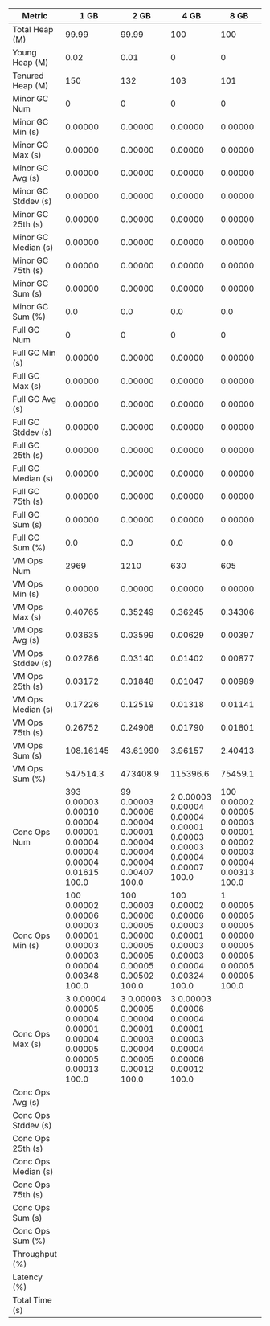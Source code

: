| Metric | 1 GB | 2 GB | 4 GB | 8 GB |
|------|----|----|----|----|
| Total Heap (M) | 99.99 | 99.99 | 100 | 100 |
| Young Heap (M) | 0.02 | 0.01 | 0 | 0 |
| Tenured Heap (M) | 150 | 132 | 103 | 101 |
| Minor GC Num | 0 | 0 | 0 | 0 |
| Minor GC Min (s) | 0.00000 | 0.00000 | 0.00000 | 0.00000 |
| Minor GC Max (s) | 0.00000 | 0.00000 | 0.00000 | 0.00000 |
| Minor GC Avg (s) | 0.00000 | 0.00000 | 0.00000 | 0.00000 |
| Minor GC Stddev (s) | 0.00000 | 0.00000 | 0.00000 | 0.00000 |
| Minor GC 25th (s) | 0.00000 | 0.00000 | 0.00000 | 0.00000 |
| Minor GC Median (s) | 0.00000 | 0.00000 | 0.00000 | 0.00000 |
| Minor GC 75th (s) | 0.00000 | 0.00000 | 0.00000 | 0.00000 |
| Minor GC Sum (s) | 0.00000 | 0.00000 | 0.00000 | 0.00000 |
| Minor GC Sum (%) | 0.0 | 0.0 | 0.0 | 0.0 |
| Full GC Num | 0 | 0 | 0 | 0 |
| Full GC Min (s) | 0.00000 | 0.00000 | 0.00000 | 0.00000 |
| Full GC Max (s) | 0.00000 | 0.00000 | 0.00000 | 0.00000 |
| Full GC Avg (s) | 0.00000 | 0.00000 | 0.00000 | 0.00000 |
| Full GC Stddev (s) | 0.00000 | 0.00000 | 0.00000 | 0.00000 |
| Full GC 25th (s) | 0.00000 | 0.00000 | 0.00000 | 0.00000 |
| Full GC Median (s) | 0.00000 | 0.00000 | 0.00000 | 0.00000 |
| Full GC 75th (s) | 0.00000 | 0.00000 | 0.00000 | 0.00000 |
| Full GC Sum (s) | 0.00000 | 0.00000 | 0.00000 | 0.00000 |
| Full GC Sum (%) | 0.0 | 0.0 | 0.0 | 0.0 |
| VM Ops Num | 2969 | 1210 | 630 | 605 |
| VM Ops Min (s) | 0.00000 | 0.00000 | 0.00000 | 0.00000 |
| VM Ops Max (s) | 0.40765 | 0.35249 | 0.36245 | 0.34306 |
| VM Ops Avg (s) | 0.03635 | 0.03599 | 0.00629 | 0.00397 |
| VM Ops Stddev (s) | 0.02786 | 0.03140 | 0.01402 | 0.00877 |
| VM Ops 25th (s) | 0.03172 | 0.01848 | 0.01047 | 0.00989 |
| VM Ops Median (s) | 0.17226 | 0.12519 | 0.01318 | 0.01141 |
| VM Ops 75th (s) | 0.26752 | 0.24908 | 0.01790 | 0.01801 |
| VM Ops Sum (s) | 108.16145 | 43.61990 | 3.96157 | 2.40413 |
| VM Ops Sum (%) | 547514.3 | 473408.9 | 115396.6 | 75459.1 |
| Conc Ops Num | 393	0.00003	0.00010	0.00004	0.00001	0.00004	0.00004	0.00004	0.01615	100.0 | 99	0.00003	0.00006	0.00004	0.00001	0.00004	0.00004	0.00004	0.00407	100.0 | 2	0.00003	0.00004	0.00004	0.00001	0.00003	0.00003	0.00004	0.00007	100.0 | 100	0.00002	0.00005	0.00003	0.00001	0.00002	0.00003	0.00004	0.00313	100.0 |
| Conc Ops Min (s) | 100	0.00002	0.00006	0.00003	0.00001	0.00003	0.00003	0.00004	0.00348	100.0 | 100	0.00003	0.00006	0.00005	0.00000	0.00005	0.00005	0.00005	0.00502	100.0 | 100	0.00002	0.00006	0.00003	0.00001	0.00003	0.00003	0.00004	0.00324	100.0 | 1	0.00005	0.00005	0.00005	0.00000	0.00005	0.00005	0.00005	0.00005	100.0 |
| Conc Ops Max (s) | 3	0.00004	0.00005	0.00004	0.00001	0.00004	0.00005	0.00005	0.00013	100.0 | 3	0.00003	0.00005	0.00004	0.00001	0.00003	0.00004	0.00005	0.00012	100.0 | 3	0.00003	0.00006	0.00004	0.00001	0.00003	0.00004	0.00006	0.00012	100.0 |  |
| Conc Ops Avg (s) |  |  |  |  |
| Conc Ops Stddev (s) |  |  |  |  |
| Conc Ops 25th (s) |  |  |  |  |
| Conc Ops Median (s) |  |  |  |  |
| Conc Ops 75th (s) |  |  |  |  |
| Conc Ops Sum (s) |  |  |  |  |
| Conc Ops Sum (%) |  |  |  |  |
| Throughput (%) |  |  |  |  |
| Latency (%) |  |  |  |  |
| Total Time (s) |  |  |  |  |
